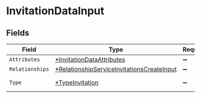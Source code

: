 # InvitationDataInput


## Fields

| Field                                                                                                          | Type                                                                                                           | Required                                                                                                       | Description                                                                                                    |
| -------------------------------------------------------------------------------------------------------------- | -------------------------------------------------------------------------------------------------------------- | -------------------------------------------------------------------------------------------------------------- | -------------------------------------------------------------------------------------------------------------- |
| `Attributes`                                                                                                   | [*InvitationDataAttributes](../../models/shared/invitationdataattributes.md)                                   | :heavy_minus_sign:                                                                                             | N/A                                                                                                            |
| `Relationships`                                                                                                | [*RelationshipServiceInvitationsCreateInput](../../models/shared/relationshipserviceinvitationscreateinput.md) | :heavy_minus_sign:                                                                                             | N/A                                                                                                            |
| `Type`                                                                                                         | [*TypeInvitation](../../models/shared/typeinvitation.md)                                                       | :heavy_minus_sign:                                                                                             | Resource type                                                                                                  |